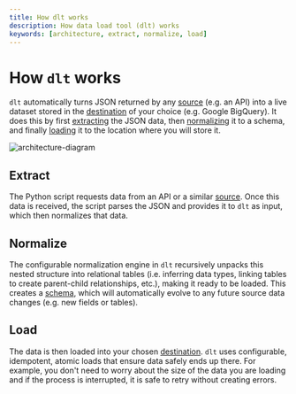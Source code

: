 ```yaml
---
title: How dlt works
description: How data load tool (dlt) works
keywords: [architecture, extract, normalize, load]
---
```


# How `dlt` works

`dlt` automatically turns JSON returned by any [source](./general-usage/glossary.md#source) (e.g. an API)
into a live dataset stored in the [destination](./general-usage/glossary.md#destination) of your choice 
(e.g. Google BigQuery). It does this by first [extracting](./how-dlt-works.md#extract) the JSON data, 
then [normalizing](./how-dlt-works.md#normalize) it to a schema, and finally [loading](./how-dlt-works#load) 
it to the location where you will store it.

![architecture-diagram](/img/architecture-diagram.png)

## Extract

The Python script requests data from an API or a similar [source](./general-usage/glossary.md#source). Once this data 
is received, the script parses the JSON and provides it to `dlt` as input, which then normalizes that data.

## Normalize

The configurable normalization engine in `dlt` recursively unpacks this nested structure into 
relational tables (i.e. inferring data types, linking tables to create parent-child relationships, 
etc.), making it ready to be loaded. This creates a [schema](./general-usage/glossary.md#schema), which will 
automatically evolve to any future source data changes (e.g. new fields or tables).

## Load

The data is then loaded into your chosen [destination](./general-usage/glossary.md#destination). `dlt` uses configurable, 
idempotent, atomic loads that ensure data safely ends up there. For example, you don't need to worry about 
the size of the data you are loading and if the process is interrupted, it is safe to retry without creating 
errors.